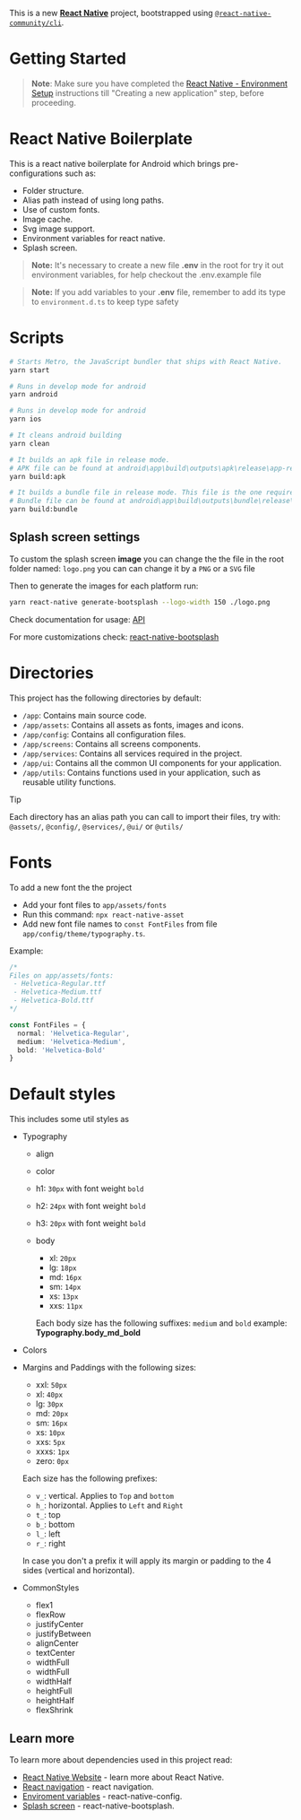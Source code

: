 This is a new [**React Native**](https://reactnative.dev) project, bootstrapped using [`@react-native-community/cli`](https://github.com/react-native-community/cli).

# Getting Started

> **Note**: Make sure you have completed the [React Native - Environment Setup](https://reactnative.dev/docs/environment-setup) instructions till "Creating a new application" step, before proceeding.

# React Native Boilerplate

This is a react native boilerplate for Android which brings pre-configurations such as:

- Folder structure.
- Alias path instead of using long paths.
- Use of custom fonts.
- Image cache.
- Svg image support.
- Environment variables for react native.
- Splash screen.

> **Note:** It's necessary to create a new file **.env** in the root for try it out environment variables, for help checkout the .env.example file

> **Note:** If you add variables to your **.env** file, remember to add its type to `environment.d.ts` to keep type safety

# Scripts

```bash
# Starts Metro, the JavaScript bundler that ships with React Native.
yarn start

# Runs in develop mode for android
yarn android

# Runs in develop mode for android
yarn ios

# It cleans android building
yarn clean

# It builds an apk file in release mode.
# APK file can be found at android\app\build\outputs\apk\release\app-release.apk
yarn build:apk

# It builds a bundle file in release mode. This file is the one required by google play
# Bundle file can be found at android\app\build\outputs\bundle\release\app-release.aab
yarn build:bundle
```

<!-- ### Upgrade app version

```cmd
npm run upgradeVersion
# or
yarn upgradeVersion
``` -->

## Splash screen settings

To custom the splash screen **image** you can change the the file in the root folder named: `logo.png` you can can change it by a `PNG` or a `SVG` file

Then to generate the images for each platform run:

```bash
yarn react-native generate-bootsplash --logo-width 150 ./logo.png
```

Check documentation for usage: [API](https://github.com/zoontek/react-native-bootsplash?tab=readme-ov-file#api)

For more customizations check: [react-native-bootsplash](https://github.com/zoontek/react-native-bootsplash?tab=readme-ov-file#setup)

# Directories

This project has the following directories by default:

- `/app`: Contains main source code.
- `/app/assets`: Contains all assets as fonts, images and icons.
- `/app/config`: Contains all configuration files.
- `/app/screens`: Contains all screens components.
- `/app/services`: Contains all services required in the project.
- `/app/ui`: Contains all the common UI components for your application.
- `/app/utils`: Contains functions used in your application, such as reusable utility functions.

> [!TIP]
> Each directory has an alias path you can call to import their files, try with: `@assets/`, `@config/`, `@services/`, `@ui/` or `@utils/`

# Fonts

To add a new font the the project

- Add your font files to `app/assets/fonts`
- Run this command: `npx react-native-asset`
- Add new font file names to `const FontFiles` from file `app/config/theme/typography.ts`.

Example:

```ts
/* 
Files on app/assets/fonts:
 - Helvetica-Regular.ttf
 - Helvetica-Medium.ttf
 - Helvetica-Bold.ttf
*/

const FontFiles = {
  normal: 'Helvetica-Regular',
  medium: 'Helvetica-Medium',
  bold: 'Helvetica-Bold'
}
```

# Default styles

This includes some util styles as

- Typography

  - align
  - color
  - h1: `30px` with font weight `bold`
  - h2: `24px` with font weight `bold`
  - h3: `20px` with font weight `bold`
  - body

    - xl: `20px`
    - lg: `18px`
    - md: `16px`
    - sm: `14px`
    - xs: `13px`
    - xxs: `11px`

    Each body size has the following suffixes: `medium` and `bold` example: **Typography.body_md_bold**

- Colors
- Margins and Paddings with the following sizes:

  - xxl: `50px`
  - xl: `40px`
  - lg: `30px`
  - md: `20px`
  - sm: `16px`
  - xs: `10px`
  - xxs: `5px`
  - xxxs: `1px`
  - zero: `0px`

  Each size has the following prefixes:

  - `v_`: vertical. Applies to `Top` and `bottom`
  - `h_`: horizontal. Applies to `Left` and `Right`
  - `t_`: top
  - `b_`: bottom
  - `l_`: left
  - `r_`: right

  In case you don't a prefix it will apply its margin or padding to the 4 sides (vertical and horizontal).

- CommonStyles
  - flex1
  - flexRow
  - justifyCenter
  - justifyBetween
  - alignCenter
  - textCenter
  - widthFull
  - widthFull
  - widthHalf
  - heightFull
  - heightHalf
  - flexShrink

## Learn more

To learn more about dependencies used in this project read:

- [React Native Website](https://reactnative.dev) - learn more about React Native.
- [React navigation](https://reactnavigation.org/docs/getting-started) - react navigation.
- [Enviroment variables](https://github.com/luggit/react-native-config) - react-native-config.
- [Splash screen](https://github.com/zoontek/react-native-bootsplash) - react-native-bootsplash.
